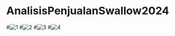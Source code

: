 # AnalisisPenjualanSwallow2024
#![1](https://github.com/Ingridjewisrasaragih/AnalisisPenjualanSwallow2024/assets/152147045/c5d71392-ef77-46fe-bbcf-c30270b04480)
#![2](https://github.com/Ingridjewisrasaragih/AnalisisPenjualanSwallow2024/assets/152147045/b1fa04e5-2989-40dd-a803-b588fa9fa52e)
#![3](https://github.com/Ingridjewisrasaragih/AnalisisPenjualanSwallow2024/assets/152147045/30d69870-14b1-486f-9afe-c8ed8ee53f62)
#![4](https://github.com/Ingridjewisrasaragih/AnalisisPenjualanSwallow2024/assets/152147045/3203cf31-148a-4512-9a80-3e21f6e2f654)



